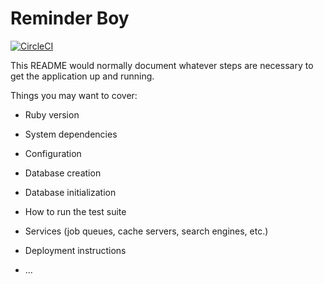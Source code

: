 # Reminder Boy

[![CircleCI](https://circleci.com/gh/tanaken0515/reminder-boy/tree/master.svg?style=svg)](https://circleci.com/gh/tanaken0515/reminder-boy/tree/master)

This README would normally document whatever steps are necessary to get the
application up and running.

Things you may want to cover:

* Ruby version

* System dependencies

* Configuration

* Database creation

* Database initialization

* How to run the test suite

* Services (job queues, cache servers, search engines, etc.)

* Deployment instructions

* ...

